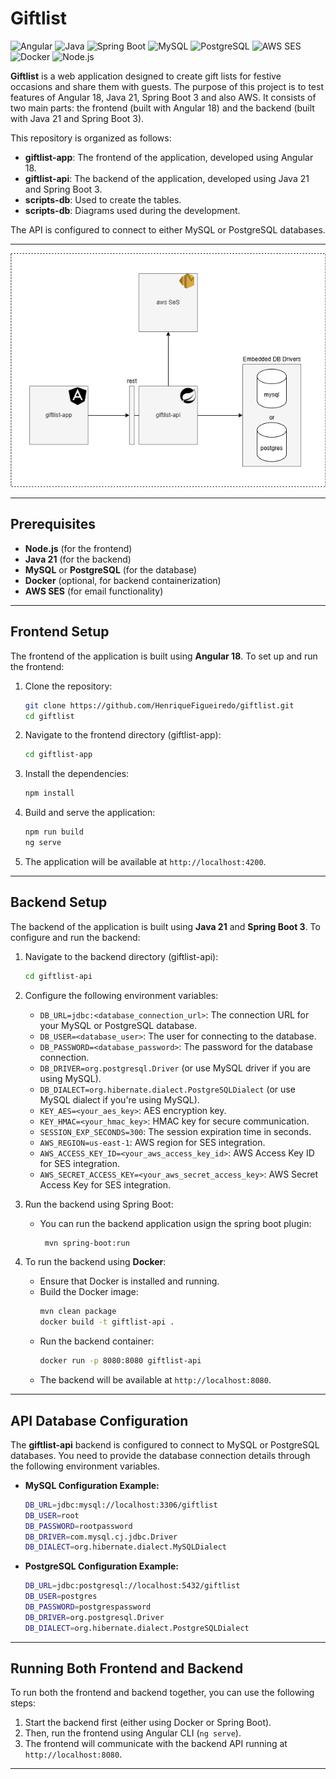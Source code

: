 # Giftlist

![Angular](https://img.shields.io/badge/Angular-18-red)
![Java](https://img.shields.io/badge/Java-21-orange)
![Spring Boot](https://img.shields.io/badge/Spring%20Boot-3-blue)
![MySQL](https://img.shields.io/badge/MySQL-8.0-blue)
![PostgreSQL](https://img.shields.io/badge/postgresql-4169e1&logo=postgresql&logoColor=white)
![AWS SES](https://img.shields.io/badge/AWS%20SES-green)
![Docker](https://img.shields.io/badge/Docker-blue)
![Node.js](https://img.shields.io/badge/Node.js-16.x-brightgreen)

**Giftlist** is a web application designed to create gift lists for festive occasions and share them with guests. The purpose of this project is to test features of Angular 18, Java 21, Spring Boot 3 and also AWS. It consists of two main parts: the frontend (built with Angular 18) and the backend (built with Java 21 and Spring Boot 3).

This repository is organized as follows:

- **giftlist-app**: The frontend of the application, developed using Angular 18.
- **giftlist-api**: The backend of the application, developed using Java 21 and Spring Boot 3.
- **scripts-db**: Used to create the tables.
- **scripts-db**: Diagrams used during the development.

The API is configured to connect to either MySQL or PostgreSQL databases.

---



![Architecture Diagram](./docs/giftlist.drawio.png)

---

## Prerequisites

- **Node.js** (for the frontend)
- **Java 21** (for the backend)
- **MySQL** or **PostgreSQL** (for the database)
- **Docker** (optional, for backend containerization)
- **AWS SES** (for email functionality)

---

## Frontend Setup

The frontend of the application is built using **Angular 18**. To set up and run the frontend:

1. Clone the repository:
   ```bash
   git clone https://github.com/HenriqueFigueiredo/giftlist.git
   cd giftlist
   ```

2. Navigate to the frontend directory (giftlist-app):
   ```bash
   cd giftlist-app
   ```

3. Install the dependencies:
   ```bash
   npm install
   ```

4. Build and serve the application:
   ```bash
   npm run build
   ng serve
   ```

5. The application will be available at `http://localhost:4200`.

---

## Backend Setup

The backend of the application is built using **Java 21** and **Spring Boot 3**. To configure and run the backend:

1. Navigate to the backend directory (giftlist-api):
   ```bash
   cd giftlist-api
   ```

2. Configure the following environment variables:

    - `DB_URL=jdbc:<database_connection_url>`: The connection URL for your MySQL or PostgreSQL database.
    - `DB_USER=<database_user>`: The user for connecting to the database.
    - `DB_PASSWORD=<database_password>`: The password for the database connection.
    - `DB_DRIVER=org.postgresql.Driver` (or use MySQL driver if you are using MySQL).
    - `DB_DIALECT=org.hibernate.dialect.PostgreSQLDialect` (or use MySQL dialect if you're using MySQL).
    - `KEY_AES=<your_aes_key>`: AES encryption key.
    - `KEY_HMAC=<your_hmac_key>`: HMAC key for secure communication.
    - `SESSION_EXP_SECONDS=300`: The session expiration time in seconds.
    - `AWS_REGION=us-east-1`: AWS region for SES integration.
    - `AWS_ACCESS_KEY_ID=<your_aws_access_key_id>`: AWS Access Key ID for SES integration.
    - `AWS_SECRET_ACCESS_KEY=<your_aws_secret_access_key>`: AWS Secret Access Key for SES integration.

3. Run the backend using Spring Boot:
    - You can run the backend application usign the spring boot plugin:
      ```bash
       mvn spring-boot:run
      ```

4. To run the backend using **Docker**:
    - Ensure that Docker is installed and running.
    - Build the Docker image:
      ```bash
      mvn clean package
      docker build -t giftlist-api .
      ```
    - Run the backend container:
      ```bash
      docker run -p 8080:8080 giftlist-api
      ```
    - The backend will be available at `http://localhost:8080`.

---

## API Database Configuration

The **giftlist-api** backend is configured to connect to MySQL or PostgreSQL databases. You need to provide the database connection details through the following environment variables.

- **MySQL Configuration Example:**
  ```bash
  DB_URL=jdbc:mysql://localhost:3306/giftlist
  DB_USER=root
  DB_PASSWORD=rootpassword
  DB_DRIVER=com.mysql.cj.jdbc.Driver
  DB_DIALECT=org.hibernate.dialect.MySQLDialect
  ```

- **PostgreSQL Configuration Example:**
  ```bash
  DB_URL=jdbc:postgresql://localhost:5432/giftlist
  DB_USER=postgres
  DB_PASSWORD=postgrespassword
  DB_DRIVER=org.postgresql.Driver
  DB_DIALECT=org.hibernate.dialect.PostgreSQLDialect
  ```

---

## Running Both Frontend and Backend

To run both the frontend and backend together, you can use the following steps:

1. Start the backend first (either using Docker or Spring Boot).
2. Then, run the frontend using Angular CLI (`ng serve`).
3. The frontend will communicate with the backend API running at `http://localhost:8080`.

---